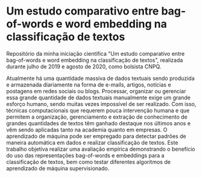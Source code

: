 # Um estudo comparativo entre bag-of-words e word embedding na classificação de textos

Repositório da minha iniciação cientifica "Um estudo comparativo entre bag-of-words e word embedding na classificação de textos", realizada durante julho de 2019 e agosto de 2020, como bolsista CNPQ.

Atualmente há uma quantidade massiva de dados textuais sendo produzida e armazenada diariamente na forma de e-mails, artigos, notícias e postagens em redes sociais ou blogs. Processar, organizar ou gerenciar essa grande quantidade de dados textuais manualmente exige um grande esforço humano, sendo muitas vezes impossível de ser realizado. Com isso, técnicas computacionais que requerem pouca intervenção humana e que permitem a organização, gerenciamento e extração de conhecimento de grandes quantidades de textos têm ganhado destaque nos últimos anos e vêm sendo aplicadas tanto na academia quanto em empresas. O aprendizado de máquina pode ser empregado para detectar padrões de maneira automática em dados e realizar classificação de textos. Este trabalho objetiva realizar uma avaliação empírica demonstrando o benefício do uso das representações bag-of-words e embeddings para a classificação de textos, bem como testar diferentes algoritmos de aprendizado de máquina supervisionado.
